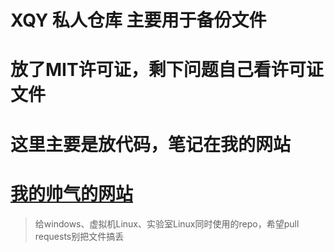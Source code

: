 # XQY 私人仓库 主要用于备份文件
# 放了MIT许可证，剩下问题自己看许可证文件
# 这里主要是放代码，笔记在我的网站
# [我的帅气的网站](https://huinaibing.github.io)

> 给windows、虚拟机Linux、实验室Linux同时使用的repo，希望pull requests别把文件搞丢
